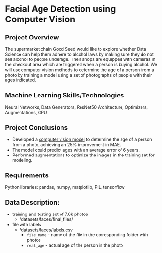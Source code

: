 # Facial Age Detection using Computer Vision

## Project Overview
The supermarket chain Good Seed would like to explore whether Data Science can help them adhere to alcohol laws by making sure they do not sell alcohol to people underage. Their shops are equipped with cameras in the checkout area which are triggered when a person is buying alcohol. We will use computer vision methods to determine the age of a person from a photo by training a model using a set of photographs of people with their ages indicated.

## Machine Learning Skills/Technologies
Neural Networks, Data Generators, ResNet50 Architecture, Optimizers, Augmentations, GPU

## Project Conclusions
- Developed a [computer vision model](https://github.com/laceymalarky/TripleTen_projects/blob/main/computer_vision/facial_age_detection.ipynb) to determine the age of a person from a photo, achieving an 25% improvement in MAE.
- The model could predict ages with an average error of 6 years.
- Performed augmentations to optimize the images in the training set for modeling.

## Requirements
Python libraries: pandas, numpy, matplotlib, PIL, tensorflow

## Data Description:
- training and testing set of 7.6k photos
  - /datasets/faces/final_files/
- file with labels
  - /datasets/faces/labels.csv
    - `file_name` - name of the file in the corresponding folder with photos
    - `real_age` - actual age of the person in the photo
